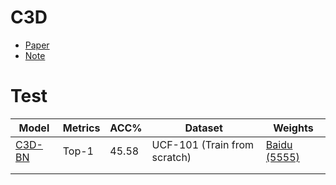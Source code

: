 # C3D
+ [Paper](https://link.zhihu.com/?target=https%3A//www.cv-foundation.org/openaccess/content_iccv_2015/papers/Tran_Learning_Spatiotemporal_Features_ICCV_2015_paper.pdf)
+ [Note](https://zhuanlan.zhihu.com/p/443813567)



# Test

| Model                                                        | Metrics | ACC%  | Dataset                      | Weights                                                      |
| ------------------------------------------------------------ | ------- | ----- | ---------------------------- | ------------------------------------------------------------ |
| [C3D-BN](https://github.com/ielym/Video-Action-Recognition/tree/c3d-bn/c3d) | Top-1   | 45.58 | UCF-101 (Train from scratch) | [Baidu (5555)](https://pan.baidu.com/s/1e_E6TEuKT2GoWCFCnSA9PQ ) |
|                                                              |         |       |                              |                                                              |
|                                                              |         |       |                              |                                                              |

